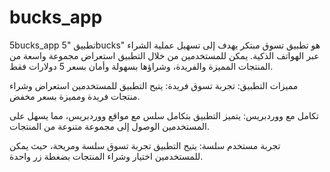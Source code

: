 # bucks_app

5bucks_app
تطبيق "5bucks" هو تطبيق تسوق مبتكر يهدف إلى تسهيل عملية الشراء عبر الهواتف الذكية. يمكن للمستخدمين من خلال التطبيق استعراض مجموعة واسعة من المنتجات المميزة والفريدة، وشراؤها بسهولة وأمان بسعر 5 دولارات فقط.

مميزات التطبيق:
تجربة تسوق فريدة: يتيح التطبيق للمستخدمين استعراض وشراء منتجات فريدة ومميزة بسعر مخفض.

تكامل مع ووردبريس: يتميز التطبيق بتكامل سلس مع مواقع ووردبريس، مما يسهل على المستخدمين الوصول إلى مجموعة متنوعة من المنتجات.

تجربة مستخدم سلسة: يتيح التطبيق تجربة تسوق سلسة ومريحة، حيث يمكن للمستخدمين اختيار وشراء المنتجات بضغطة زر واحدة.

